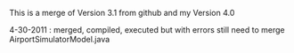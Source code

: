 This is a merge of Version 3.1 from github and my Version 4.0

4-30-2011 : merged, compiled, executed but with errors
	    still need to merge AirportSimulatorModel.java